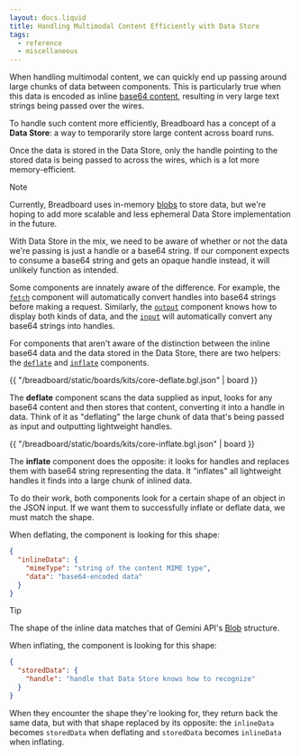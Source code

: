 ```yaml
---
layout: docs.liquid
title: Handling Multimodal Content Efficiently with Data Store
tags:
  - reference
  - miscellaneous
---
```


When handling multimodal content, we can quickly end up passing around large chunks of data between components. This is particularly true when this data is encoded as inline [base64 content](https://en.wikipedia.org/wiki/Base64), resulting in very large text strings being passed over the wires.

To handle such content more efficiently, Breadboard has a concept of a **Data Store**: a way to temporarily store large content across board runs.

Once the data is stored in the Data Store, only the handle pointing to the stored data is being passed to across the wires, which is a lot more memory-efficient.

> [!NOTE]
> Currently, Breadboard uses in-memory [blobs](https://developer.mozilla.org/en-US/docs/Web/API/Blob) to store data, but we're hoping to add more scalable and less ephemeral Data Store implementation in the future.

With Data Store in the mix, we need to be aware of whether or not the data we're passing is just a handle or a base64 string. If our component expects to consume a base64 string and gets an opaque handle instead, it will unlikely function as intended.

Some components are innately aware of the difference. For example, the [`fetch`](/breadboard/docs/kits/core/#the-fetch-component) component will automatically convert handles into base64 strings before making a request. Similarly, the [`output`](/breadboard/docs/reference/kits/built-in/#the-output-component) component knows how to display both kinds of data, and the [`input`](/breadboard/docs/reference/kits/built-in/#the-input-component) will automatically convert any base64 strings into handles.

For components that aren't aware of the distinction between the inline base64 data and the data stored in the Data Store, there are two helpers: the [`deflate`](/breadboard/docs/kits/core/#the-deflate-component) and [`inflate`](https://breadboard-ai.github.io/breadboard/docs/kits/core/#the-inflate-component) components.

{{ "/breadboard/static/boards/kits/core-deflate.bgl.json" | board }}

The **deflate** component scans the data supplied as input, looks for any base64 content and then stores that content, converting it into a handle in data. Think of it as "deflating" the large chunk of data that's being passed as input and outputting lightweight handles.

{{ "/breadboard/static/boards/kits/core-inflate.bgl.json" | board }}

The **inflate** component does the opposite: it looks for handles and replaces them with base64 string representing the data. It "inflates" all lightweight handles it finds into a large chunk of inlined data.

To do their work, both components look for a certain shape of an object in the JSON input. If we want them to successfully inflate or deflate data, we must match the shape.

When deflating, the component is looking for this shape:

```json
{
  "inlineData": {
    "mimeType": "string of the content MIME type",
    "data": "base64-encoded data"
  }
}
```

> [!TIP]
> The shape of the inline data matches that of Gemini API's [Blob](https://ai.google.dev/api/rest/v1/Content#blob) structure.

When inflating, the component is looking for this shape:

```json
{
  "storedData": {
    "handle": "handle that Data Store knows how to recognize"
  }
}
```

When they encounter the shape they're looking for, they return back the same data, but with that shape replaced by its opposite: the `inlineData` becomes `storedData` when deflating and `storedData` becomes `inlineData` when inflating.
